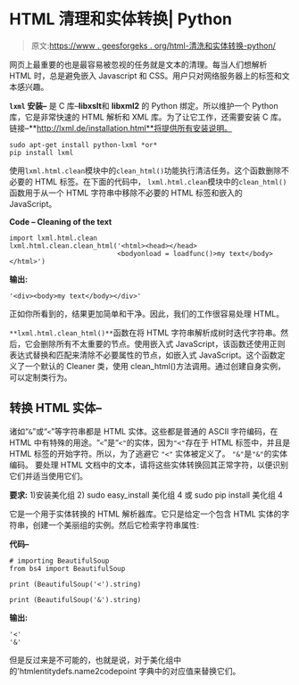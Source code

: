 # HTML 清理和实体转换| Python

> 原文:[https://www . geesforgeks . org/html-清洗和实体转换-python/](https://www.geeksforgeeks.org/html-cleaning-and-entity-conversion-python/)

网页上最重要的也是最容易被忽视的任务就是文本的清理。每当人们想解析 HTML 时，总是避免嵌入 Javascript 和 CSS。用户只对网络服务器上的标签和文本感兴趣。

**`lxml` 安装–**
是 C 库–**libxslt**和 **libxml2** 的 Python 绑定。所以维护一个 Python 库，它是非常快速的 HTML 解析和 XML 库。为了让它工作，还需要安装 C 库。链接–**http://lxml.de/installation.html**将提供所有安装说明。

```
sudo apt-get install python-lxml *or*
pip install lxml
```

使用`lxml.html.clean`模块中的`clean_html()`功能执行清洁任务。这个函数删除不必要的 HTML 标签。在下面的代码中， `lxml.html.clean`模块中的`clean_html()`函数用于从一个 HTML 字符串中移除不必要的 HTML 标签和嵌入的 JavaScript。

**Code – Cleaning of the text**

```
import lxml.html.clean
lxml.html.clean.clean_html('<html><head></head>
                           <bodyonload = loadfunc()>my text</body></html>')
```

**输出:**

```
'<div><body>my text</body></div>'

```

正如你所看到的，结果更加简单和干净。因此，我们的工作很容易处理 HTML。

`**lxml.html.clean_html()**`函数在将 HTML 字符串解析成树时迭代字符串。然后，它会删除所有不太重要的节点。使用嵌入式 JavaScript，该函数还使用正则表达式替换和匹配来清除不必要属性的节点，如嵌入式 JavaScript。这个函数定义了一个默认的 Cleaner 类，使用 clean_html()方法调用。通过创建自身实例，可以定制类行为。

## 转换 HTML 实体–

诸如“`&`”或“`<`”等字符串都是 HTML 实体。这些都是普通的 ASCII 字符编码，在 HTML 中有特殊的用途。“`<`”是“`<"`的实体，因为`"<"`存在于 HTML 标签中，并且是 HTML 标签的开始字符。所以，为了逃避它 `"<"` 实体被定义了。 `"&"`是`"&"`的实体编码。
要处理 HTML 文档中的文本，请将这些实体转换回其正常字符，以便识别它们并适当使用它们。

**要求:**
1)安装美化组
2) sudo easy_install 美化组 4 或 sudo pip install 美化组 4

它是一个用于实体转换的 HTML 解析器库。它只是给定一个包含 HTML 实体的字符串，创建一个美丽组的实例。然后它检索字符串属性:

**代码–**

```
# importing BeautifulSoup
from bs4 import BeautifulSoup

print (BeautifulSoup('<').string)

print (BeautifulSoup('&').string)
```

**输出:**

```
'<'
'&'

```

但是反过来是不可能的，也就是说，对于美化组中的'htmlentitydefs.name2codepoint 字典中的对应值来替换它们。